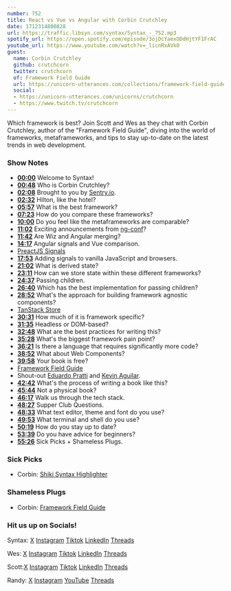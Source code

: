 ```yaml
---
number: 752
title: React vs Vue vs Angular with Corbin Crutchley
date: 1712314800828
url: https://traffic.libsyn.com/syntax/Syntax_-_752.mp3
spotify_url: https://open.spotify.com/episode/3ojDcYaexODdHjtYF1FrAC
youtube_url: https://www.youtube.com/watch?v=_licnRxAVk0
guest:
  name: Corbin Crutchley
  github: crutchcorn
  twitter: crutchcorn
  of: Framework Field Guide
  url: https://unicorn-utterances.com/collections/framework-field-guide
  social:
  - https://unicorn-utterances.com/unicorns/crutchcorn
  - https://www.twitch.tv/crutchcorn
---
```


Which framework is best? Join Scott and Wes as they chat with Corbin Crutchley, author of the "Framework Field Guide", diving into the world of frameworks, metaframeworks, and tips to stay up-to-date on the latest trends in web development.

### Show Notes

* **[00:00](#t=00:00)** Welcome to Syntax!
* **[00:48](#t=00:48)** Who is Corbin Crutchley?
* **[02:08](#t=02:08)** Brought to you by [Sentry.io](www.sentry.io/syntax).
* **[02:32](#t=02:32)** Hilton, like the hotel?
* **[05:57](#t=05:57)** What is the best framework?
* **[07:23](#t=07:23)** How do you compare these frameworks?
* **[10:00](#t=10:00)** Do you feel like the metaframeworks are comparable?
* **[11:02](#t=11:02)** Exciting announcements from [ng-conf](https://ng-conf.org/)?
* **[11:42](#t=11:42)** Are Wiz and Angular merging?
* **[14:17](#t=14:17)** Angular signals and Vue comparison.
* [PreactJS Signals](https://preactjs.com/guide/v10/signals/)
* **[17:53](#t=17:53)** Adding signals to vanilla JavaScript and browsers.
* **[21:02](#t=21:02)** What is derived state?
* **[23:11](#t=23:11)** How can we store state within these different frameworks?
* **[24:37](#t=24:37)** Passing children.
* **[26:40](#t=26:40)** Which has the best implementation for passing children?
* **[28:52](#t=28:52)** What's the approach for building framework agnostic components?
* [TanStack Store](https://tanstack.com/store/latest)
* **[30:31](#t=30:31)** How much of it is framework specific?
* **[31:35](#t=31:35)** Headless or DOM-based?
* **[32:48](#t=32:48)** What are the best practices for writing this?
* **[35:28](#t=35:28)** What's the biggest framework pain point?
* **[36:21](#t=36:21)** Is there a language that requires significantly more code?
* **[38:52](#t=38:52)** What about Web Components?
* **[39:58](#t=39:58)** Your book is free?
* [Framework Field Guide](https://unicorn-utterances.com/collections/framework-field-guide)
* Shout-out [Eduardo Pratti](https://twitter.com/edpratti) and [Kevin Aguilar](https://twitter.com/kevttob).
* **[42:42](#t=42:42)** What's the process of writing a book like this?
* **[45:44](#t=45:44)** Not a physical book?
* **[46:17](#t=46:17)** Walk us through the tech stack.
* **[48:27](#t=48:27)** Supper Club Questions.
* **[48:33](#t=48:33)** What text editor, theme and font do you use?
* **[49:53](#t=49:53)** What terminal and shell do you use?
* **[50:19](#t=50:19)** How do you stay up to date?
* **[53:39](#t=53:39)** Do you have advice for beginners?
* **[55:26](#t=55:26)** Sick Picks + Shameless Plugs.

### Sick Picks

- Corbin: [Shiki Syntax Highlighter](https://shiki.style/)

### Shameless Plugs

- Corbin: [Framework Field Guide](https://unicorn-utterances.com/collections/framework-field-guide)

### Hit us up on Socials!

Syntax: [X](https://twitter.com/syntaxfm) [Instagram](https://www.instagram.com/syntax_fm/) [Tiktok](https://www.tiktok.com/@syntaxfm) [LinkedIn](https://www.linkedin.com/company/96077407/admin/feed/posts/) [Threads](https://www.threads.net/@syntax_fm)

Wes: [X](https://twitter.com/wesbos) [Instagram](https://www.instagram.com/wesbos/) [Tiktok](https://www.tiktok.com/@wesbos) [LinkedIn](https://www.linkedin.com/in/wesbos/) [Threads](https://www.threads.net/@wesbos)

Scott:[X](https://twitter.com/stolinski) [Instagram](https://www.instagram.com/stolinski/) [Tiktok](https://www.tiktok.com/@stolinski) [LinkedIn](https://www.linkedin.com/in/stolinski/) [Threads](https://www.threads.net/@stolinski)

Randy: [X](https://twitter.com/randyrektor) [Instagram](https://www.instagram.com/randyrektor/) [YouTube](https://www.youtube.com/@randyrektor) [Threads](https://www.threads.net/@randyrektor)
